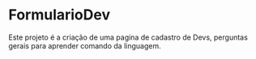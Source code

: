 # FormularioDev

Este projeto é a criação de uma pagina de cadastro de Devs, perguntas gerais para aprender comando da linguagem.
